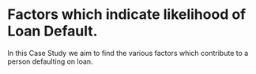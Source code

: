 # Factors which indicate likelihood of Loan Default.
In this Case Study we aim to find the various factors which contribute to a person defaulting on loan.
